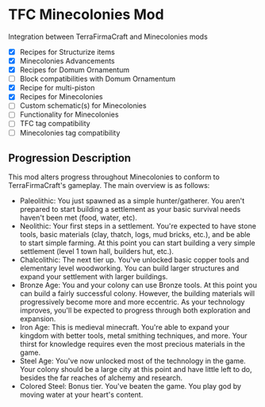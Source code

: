 # TFC Minecolonies Mod

Integration between TerraFirmaCraft and Minecolonies mods

 - [X] Recipes for Structurize items
 - [X] Minecolonies Advancements
 - [X] Recipes for Domum Ornamentum
 - [ ] Block compatibilities with Domum Ornamentum
 - [X] Recipe for multi-piston
 - [X] Recipes for Minecolonies
 - [ ] Custom schematic(s) for Minecolonies
 - [ ] Functionality for Minecolonies
 - [ ] TFC tag compatibility
 - [ ] Minecolonies tag compatibility

## Progression Description

This mod alters progress throughout Minecolonies to conform to TerraFirmaCraft's gameplay. The main overview is as follows:

 - Paleolithic: You just spawned as a simple hunter/gatherer. You aren't prepared to start building a settlement as your basic survival needs haven't been met (food, water, etc).
 - Neolithic: Your first steps in a settlement. You're expected to have stone tools, basic materials (clay, thatch, logs, mud bricks, etc.), and be able to start simple farming. At this point you can start building a very simple settlement (level 1 town hall, builders hut, etc.).
 - Chalcolithic: The next tier up. You've unlocked basic copper tools and elementary level woodworking. You can build larger structures and expand your settlement with larger buildings. 
 - Bronze Age: You and your colony can use Bronze tools. At this point you can build a fairly successful colony. However, the building materials will progressively become more and more eccentric. As your technology improves, you'll be expected to progress through both exploration and expansion.
 - Iron Age: This is medieval minecraft. You're able to expand your kingdom with better tools, metal smithing techniques, and more. Your thirst for knowledge requires even the most precious materials in the game.
 - Steel Age: You've now unlocked most of the technology in the game. Your colony should be a large city at this point and have little left to do, besides the far reaches of alchemy and research.
 - Colored Steel: Bonus tier. You've beaten the game. You play god by moving water at your heart's content.
